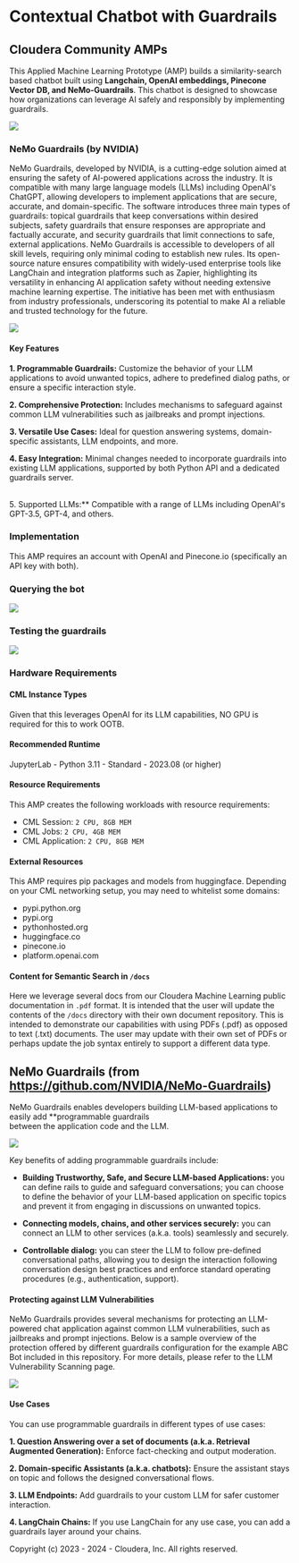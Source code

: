 # Contextual Chatbot with Guardrails
## Cloudera Community AMPs

This Applied Machine Learning Prototype (AMP) builds a similarity-search based chatbot built using **Langchain, OpenAI embeddings, Pinecone Vector DB, and NeMo-Guardrails**. This chatbot is designed to showcase how organizations can leverage AI safely and responsibly by implementing guardrails.

![](/assets/demo.png)

### NeMo Guardrails (by NVIDIA)
NeMo Guardrails, developed by NVIDIA, is a cutting-edge solution aimed at ensuring the safety of AI-powered applications across the industry. It is compatible with many large language models (LLMs) including OpenAI's ChatGPT, allowing developers to implement applications that are secure, accurate, and domain-specific. The software introduces three main types of guardrails: topical guardrails that keep conversations within desired subjects, safety guardrails that ensure responses are appropriate and factually accurate, and security guardrails that limit connections to safe, external applications. NeMo Guardrails is accessible to developers of all skill levels, requiring only minimal coding to establish new rules. Its open-source nature ensures compatibility with widely-used enterprise tools like LangChain and integration platforms such as Zapier, highlighting its versatility in enhancing AI application safety without needing extensive machine learning expertise. The initiative has been met with enthusiasm from industry professionals, underscoring its potential to make AI a reliable and trusted technology for the future.

![](/assets/programmable_guardrails_flow.png)

#### Key Features
**1. Programmable Guardrails:** Customize the behavior of your LLM applications to avoid unwanted topics, adhere to predefined dialog paths, or ensure a specific interaction style.


**2. Comprehensive Protection:** Includes mechanisms to safeguard against common LLM vulnerabilities such as jailbreaks and prompt injections.


**3. Versatile Use Cases:** Ideal for question answering systems, domain-specific assistants, LLM endpoints, and more.


**4. Easy Integration:** Minimal changes needed to incorporate guardrails into existing LLM applications, supported by both Python API and a dedicated guardrails server.


<br>5. Supported LLMs:** Compatible with a range of LLMs including OpenAI's GPT-3.5, GPT-4, and others.


### Implementation
This AMP requires an account with OpenAI and Pinecone.io (specifically an API key with both).

<h3> Querying the bot</h3>
<img src="assets/query.png" />

<h3>Testing the guardrails</h3>
<img src="assets/guardrails.png" />

####

### Hardware Requirements
#### CML Instance Types
Given that this leverages OpenAI for its LLM capabilities, NO GPU is required for this to work OOTB.

#### Recommended Runtime
JupyterLab - Python 3.11 - Standard - 2023.08 (or higher)

#### Resource Requirements
This AMP creates the following workloads with resource requirements:
- CML Session: `2 CPU, 8GB MEM`
- CML Jobs: `2 CPU, 4GB MEM`
- CML Application: `2 CPU, 8GB MEM`

#### External Resources
This AMP requires pip packages and models from huggingface. Depending on your CML networking setup, you may need to whitelist some domains:
- pypi.python.org
- pypi.org
- pythonhosted.org
- huggingface.co
- pinecone.io
- platform.openai.com 


#### Content for Semantic Search in `/docs`

Here we leverage several docs from our Cloudera Machine Learning public documentation in `.pdf` format. It is intended that the user will update the contents of the `/docs` directory with their own document repository. This is intended to demonstrate our capabilities with using PDFs (.pdf) as opposed to text (.txt) documents. The user may update with their own set of PDFs or perhaps update the job syntax entirely to support a different data type.

## NeMo Guardrails (from https://github.com/NVIDIA/NeMo-Guardrails)

NeMo Guardrails enables developers building LLM-based applications to easily add **programmable guardrails</br> between the application code and the LLM.

![](/assets/programmable_guardrails.png)

Key benefits of adding programmable guardrails include:

- **Building Trustworthy, Safe, and Secure LLM-based Applications:** you can define rails to guide and safeguard conversations; you can choose to define the behavior of your LLM-based application on specific topics and prevent it from engaging in discussions on unwanted topics.

- **Connecting models, chains, and other services securely:** you can connect an LLM to other services (a.k.a. tools) seamlessly and securely.

- **Controllable dialog:** you can steer the LLM to follow pre-defined conversational paths, allowing you to design the interaction following conversation design best practices and enforce standard operating procedures (e.g., authentication, support).

#### Protecting against LLM Vulnerabilities
NeMo Guardrails provides several mechanisms for protecting an LLM-powered chat application against common LLM vulnerabilities, such as jailbreaks and prompt injections. Below is a sample overview of the protection offered by different guardrails configuration for the example ABC Bot included in this repository. For more details, please refer to the LLM Vulnerability Scanning page.

![](/assets/abc-llm-vulnerability-scan-results.png)

#### Use Cases
You can use programmable guardrails in different types of use cases:

**1. Question Answering over a set of documents (a.k.a. Retrieval Augmented Generation):** Enforce fact-checking and output moderation.


**2. Domain-specific Assistants (a.k.a. chatbots):** Ensure the assistant stays on topic and follows the designed conversational flows.


**3. LLM Endpoints:** Add guardrails to your custom LLM for safer customer interaction.


**4. LangChain Chains:** If you use LangChain for any use case, you can add a guardrails layer around your chains.


Copyright (c) 2023 - 2024 - Cloudera, Inc. All rights reserved.